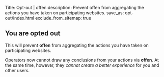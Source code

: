 Title: Opt-out | offen
description: Prevent offen from aggregating the actions you have taken on participating websites.
save_as: opt-out/index.html
exclude_from_sitemap: true

## You are opted out

This will prevent __offen__ from aggregating the actions you have taken on participating websites.

Operators now cannot draw any conclusions from your actions via __offen__. At the same time, however, they *cannot create a better experience* for you and other users.

<script>
  var vault = document.createElement('iframe')
  vault.style.display = 'none'
  vault.setAttribute('width', '0')
  vault.setAttribute('height', '0')
  vault.setAttribute('frameBorder', '0')
  vault.setAttribute('scrolling', 'no')
  vault.addEventListener('load', function (e) {
    vault.contentWindow.postMessage({
      type: 'OPTOUT',
      payload: {
        status: true
      }
    }, '*')
  })
  vault.src = 'https://vault-alpha.offen.dev'
  document.body.append(vault)
</script>
